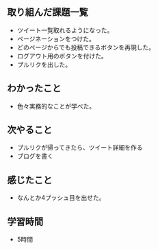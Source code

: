 ## 取り組んだ課題一覧
- ツイート一覧取れるようになった。
- ページネーションをつけた。
- どのページからでも投稿できるボタンを再現した。
- ログアウト用のボタンを付けた。
- プルリクを出した。

## わかったこと
- 色々実務的なことが学べた。

## 次やること
- プルリクが帰ってきたら、ツイート詳細を作る
- ブログを書く

## 感じたこと
- なんとか4プッシュ目を出せた。

## 学習時間
- 5時間